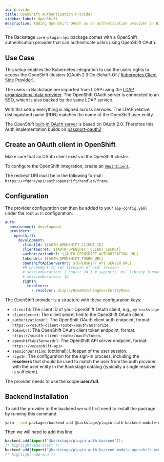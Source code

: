 ```yaml
---
id: provider
title: OpenShift Authentication Provider
sidebar_label: OpenShift
description: Adding OpenShift OAuth as an authentication provider in Backstage
---
```


The Backstage `core-plugin-api` package comes with a OpenShift authentication
provider that can authenticate users using OpenShift OAuth.

## Use Case

This setup enables the Kubernetes integration to use the users rights to access the OpenShift clusters (OAuth 2.0 On-Behalf-Of / [Kubernetes Client Side Provider](https://backstage.io/docs/features/kubernetes/authentication/#client-side-providers)).

The users in Backstage are imported from LDAP using the [LDAP organizational data provider](https://backstage.io/docs/integrations/ldap/org).
The OpenShift OAuth server is connected to an SSO, which is also backed by the same LDAP service.

With this setup everything is aligned across services. The LDAP relative distinguished name (RDN) matches the name of the OpenShift user entity.

The OpenShift [built-in OAuth server](https://docs.redhat.com/en/documentation/openshift_container_platform/latest/html/authentication_and_authorization/configuring-internal-oauth#oauth-server-metadata_configuring-internal-oauth) is based on OAuth 2.0. Therefore this Auth implementation builds on [passport-oauth2](https://github.com/jaredhanson/passport-oauth2)

## Create an OAuth client in OpenShift

Make sure that an OAuth client exists in the OpenShift cluster.

To configure the OpenShift integration, create an [`OAuthClient`](https://docs.redhat.com/en/documentation/openshift_container_platform/latest/html/authentication_and_authorization/configuring-oauth-clients).

The redirect URI must be in the following format: `https://<fqdn>/api/auth/openshift/handler/frame`.

## Configuration

The provider configuration can then be added to your `app-config.yaml` under the
root `auth` configuration:

```yaml
auth:
  environment: development
  providers:
    openshift:
      development:
        clientId: ${AUTH_OPENSHIFT_CLIENT_ID}
        clientSecret: ${AUTH_OPENSHIFT_CLIENT_SECRET}
        authorizationUrl: ${AUTH_OPENSHIFT_AUTHORIZATION_URL}
        tokenUrl: ${AUTH_OPENSHIFT_TOKEN_URL}
        openshiftApiServerUrl: ${OPENSHIFT_API_SERVER_URL}
        ## uncomment to set lifespan of user session
        # sessionDuration: { hours: 24 } # supports `ms` library format (e.g. '24h', '2 days'), ISO duration, "human duration" as used in code
        # sessionDuration: 1d
        signIn:
          resolvers:
            - resolver: displayNameMatchingUserEntityName
```

The OpenShift provider is a structure with these configuration keys:

- `clientId`: The client ID of your OpenShift OAuth client, e.g., `my-backstage`
- `clientSecret`: The client secret tied to the OpenShift OAuth client.
- `authorizationUrl`: The OpenShift OAuth client auth endpoint, format: `https://<oauth-client-route>/oauth/authorize`.
- `tokenUrl`: The OpenShift OAuth client token endpoint, format: `https://<oauth-client-route>/oauth/token`.
- `openshiftApiServerUrl`: The OpenShift API server endpoint, format: `https://<openshift-api>`.
- `sessionDuration`: (optional): Lifespan of the user session.
- `signIn`: The configuration for the sign-in process, including the **resolvers**
  that should be used to match the user from the auth provider with the user
  entity in the Backstage catalog (typically a single resolver is sufficient).

The provider needs to use the scope **user:full**.

## Backend Installation

To add the provider to the backend we will first need to install the package by running this command:

```bash title="from your Backstage root directory"
yarn --cwd packages/backend add @backstage/plugin-auth-backend-module-openshift-provider
```

Then we will need to add this line:

```ts title="in packages/backend/src/index.ts"
backend.add(import('@backstage/plugin-auth-backend'));
/* highlight-add-start */
backend.add(import('@backstage/plugin-auth-backend-module-openshift-provider'));
/* highlight-add-end */
```
